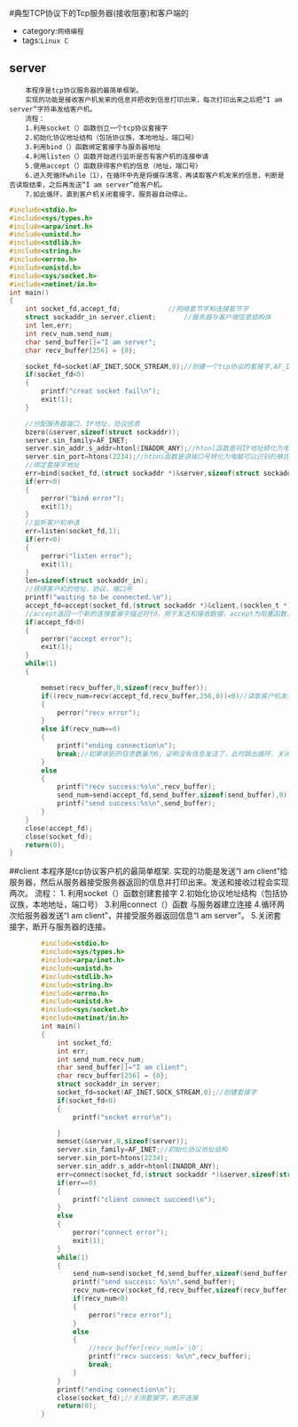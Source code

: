 #典型TCP协议下的Tcp服务器(接收阻塞)和客户端的
* category:`网络编程`
* tags:`Linux C`

##												server
		本程序是tcp协议服务器的最简单框架。
		实现的功能是接收客户机发来的信息并把收到信息打印出来，每次打印出来之后把“I am server”字符串发给客户机。
		流程：
		1.利用socket（）函数创立一个tcp协议套接字
		2.初始化协议地址结构（包括协议族，本地地址，端口号）
		3.利用bind（）函数绑定套接字与服务器地址
		4.利用listen（）函数开始进行监听是否有客户机的连接申请
		5.使用accept（）函数获得客户机的信息（地址，端口号）
		6.进入死循环while（1），在循环中先是将缓存清零，再读取客户机发来的信息，判断是否读取结束，之后再发送“I am server”给客户机。
		7.如此循环，直到客户机关闭套接字，服务器自动停止。

```C
#include<stdio.h>
#include<sys/types.h>
#include<arpa/inet.h>
#include<unistd.h>
#include<stdlib.h>
#include<string.h>
#include<errno.h>
#include<unistd.h>
#include<sys/socket.h>
#include<netinet/in.h>
int main()
{
	int socket_fd,accept_fd;			//网络套节字和连接套节字
	struct sockaddr_in server,client;		//服务器与客户端信息结构体
	int len,err;
	int recv_num,send_num;
	char send_buffer[]="I am server";
	char recv_buffer[256] = {0};

	socket_fd=socket(AF_INET,SOCK_STREAM,0);//创建一个tcp协议的套接字,AF_INET表示采用的ipv4，SOCK_STREAM表示用的是tcp协议,创建socket需要传递family，type，protocol三个参数。创建一个socket就是创建一个socket实例，然后创建一个文件描述符结构，并且互相建立一些关联，即建立互相连接的指针，并且初始化这些对文件的读写操作映射到socket的write，read函数上面来。
	if(socket_fd<0)
	{
		printf("creat socket fail\n");
		exit(1);
	}

	//分配服务器端口，IP地址，协议信息
	bzero(&server,sizeof(struct sockaddr));
	server.sin_family=AF_INET;
	server.sin_addr.s_addr=htonl(INADDR_ANY);//htonl函数是将IP地址转化为电脑可以识别的格式
	server.sin_port=htons(2234);//htons函数是讲端口号转化为电脑可以识别的格式
	//绑定套接字地址
	err=bind(socket_fd,(struct sockaddr *)&server,sizeof(struct sockaddr));
	if(err<0)
	{
		perror("bind error");
		exit(1);
	}
	//监听客户机申请
	err=listen(socket_fd,1);
	if(err<0)
	{
		perror("listen error");
		exit(1);
	}
	len=sizeof(struct sockaddr_in);
	//获得客户机的地址，协议，端口号
	printf("waiting to be connected.\n");
	accept_fd=accept(socket_fd,(struct sockaddr *)&client,(socklen_t *)&len);
	//accept返回一个新的连接套接字描述符fd。用于发送和接收数据，accept为阻塞函数，知道有客户端连接才会继续执行之后的程序
	if(accept_fd<0)
	{
		perror("accept error");
		exit(1);
	}
	while(1)
	{

		memset(recv_buffer,0,sizeof(recv_buffer));
		if((recv_num=recv(accept_fd,recv_buffer,256,0))<0)//读取客户机发来的信息，recv函数的返回值是收到了多少个数
		{
			perror("recv error");
		}
		else if(recv_num==0)
		{
			printf("ending connection\n");
			break;//如果收到的信息数量为0，证明没有信息发送了，此时跳出循环，关闭套接字
		}
		else
		{
			printf("recv success:%s\n",recv_buffer);
			send_num=send(accept_fd,send_buffer,sizeof(send_buffer),0);//将结束信息发送给客户机
			printf("send success:%s\n",send_buffer);
		}
	}
	close(accept_fd);
	close(socket_fd);
	return(0);
}
```


##client
		本程序是tcp协议客户机的最简单框架.
		实现的功能是发送“I am client”给服务器，然后从服务器接受服务器返回的信息并打印出来。发送和接收过程会实现两次。
		流程：
		1. 利用socket（）函数创建套接字
		2.初始化协议地址结构（包括协议族，本地地址，端口号）
		3.利用connect（）函数 与服务器建立连接
		4.循环两次给服务器发送“I am client”，并接受服务器返回信息“I am server”。
		5.关闭套接字，断开与服务器的连接。
```C
		#include<stdio.h>
		#include<sys/types.h>
		#include<arpa/inet.h>
		#include<unistd.h>
		#include<stdlib.h>
		#include<string.h>
		#include<errno.h>
		#include<unistd.h>
		#include<sys/socket.h>
		#include<netinet/in.h>
		int main()
		{
			int socket_fd;
			int err;
			int send_num,recv_num;
			char send_buffer[]="I am client";
			char recv_buffer[256] = {0};
			struct sockaddr_in server;
			socket_fd=socket(AF_INET,SOCK_STREAM,0);//创建套接字
			if(socket_fd<0)
			{
				printf("socket error\n");

			}
			memset(&server,0,sizeof(server));
			server.sin_family=AF_INET;//初始化协议地址结构
			server.sin_port=htons(2234);
			server.sin_addr.s_addr=htonl(INADDR_ANY);
			err=connect(socket_fd,(struct sockaddr *)&server,sizeof(struct sockaddr));//连接服务器
			if(err==0)
			{
				printf("client connect succeed!\n");
			}
			else
			{
				perror("connect error");
				exit(1);
			}
			while(1)
			{
				send_num=send(socket_fd,send_buffer,sizeof(send_buffer),0);//给服务器发送信息
				printf("send success: %s\n",send_buffer);
				recv_num=recv(socket_fd,recv_buffer,sizeof(recv_buffer),0);//从服务器接受信息
				if(recv_num<0)
				{
					perror("recv error");
				}
				else
				{
					//recv_buffer[recv_num]='\0';
					printf("recv success: %s\n",recv_buffer);
					break;
				}
			}
			printf("ending connection\n");
			close(socket_fd);//关闭套接字，断开连接
			return(0);
		}
```
